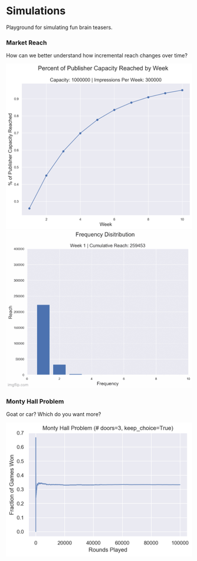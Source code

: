 # Simulations
Playground for simulating fun brain teasers.

### Market Reach

How can we better understand how incremental reach changes over time? 
<br>
<center><img src="images/capacity_curve.png" alt="capacity_curve" width=600></center>
<center><img src="images/freq_dist_animation.gif" alt="frequency_distribution" width=600></center>


### Monty Hall Problem

Goat or car? Which do you want more?
<br>
<center><img src="images/monty_hall_problem.png" alt="monty_hall_problem" width=600></center>
